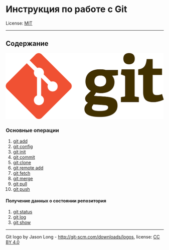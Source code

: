 # Инструкция по работе с Git 



License: [MIT](./license.md)

---
## Содержание

![Git-logo](./assets/1920px-Git-logo.svg.png) 

### Основные операции
1. [git add](./add.md)  
2. [git config](./config.md)
3. [git init](./init.md)
4. [git commit](./commit.md)
5. [git clone](./clone.md)
6. [git remote add](./remote.md)
7. [git fetch](./fetch.md) 
8. [git merge](./merge.md)
9. [git pull](./pull.md)
10. [git push](./push.md)

#### Получение данных о состоянии репозитория

1. [git status](./status.md)
2. [git log](./log.md)
3. [git show](./show.md)


---

Git logo by Jason Long - http://git-scm.com/downloads/logos, license: [CC BY 4.0](https://creativecommons.org/licenses/by/4.0/)